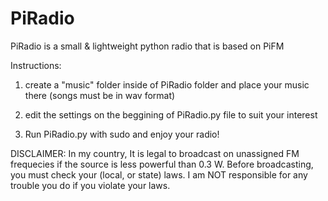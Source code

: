 # PiRadio
PiRadio is a small &amp; lightweight python radio that is based on PiFM

Instructions:

1. create a "music" folder inside of PiRadio folder and place your music there (songs must be in wav format)

2. edit the settings on the beggining of PiRadio.py file to suit your interest

3. Run PiRadio.py with sudo and enjoy your radio!


DISCLAIMER: In my country, It is legal to broadcast on unassigned FM frequecies if the source is less powerful than 0.3 W.
Before broadcasting, you must check your (local, or state) laws.
I am NOT responsible for any trouble you do if you violate your laws.
